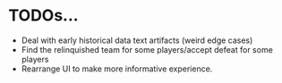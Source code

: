 # TODOs...

- Deal with early historical data text artifacts (weird edge cases)
- Find the relinquished team for some players/accept defeat for some players
- Rearrange UI to make more informative experience.
